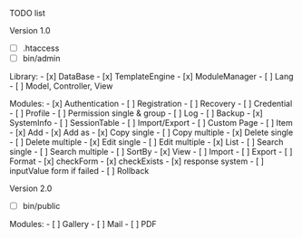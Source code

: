 TODO list

Version 1.0

- [ ] .htaccess
- [ ] bin/admin

Library:
	- [x] DataBase
	- [x] TemplateEngine
	- [x] ModuleManager
	- [ ] Lang
	- [ ] Model, Controller, View

Modules: 
	- [x] Authentication
	- [ ] Registration
	- [ ] Recovery
	- [ ] Credential
	- [ ] Profile
	- [ ] Permission single & group
	- [ ] Log
	- [ ] Backup
	- [x] SystemInfo
	- [ ] SessionTable
	- [ ] Import/Export
	- [ ] Custom Page
	- [ ] Item
		- [x] Add
		- [x] Add as
		- [x] Copy single
		- [ ] Copy multiple
		- [x] Delete single
		- [ ] Delete multiple
		- [x] Edit single
		- [ ] Edit multiple
		- [x] List
		- [ ] Search single
		- [ ] Search multiple
		- [ ] SortBy
		- [x] View
		- [ ] Import
		- [ ] Export
		- [ ] Format
		- [x] checkForm
		- [x] checkExists
		- [x] response system
		- [ ] inputValue form if failed
		- [ ] Rollback

Version 2.0

- [ ] bin/public

Modules:
	- [ ] Gallery
	- [ ] Mail
	- [ ] PDF
